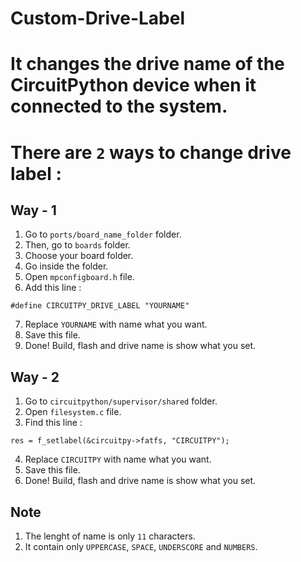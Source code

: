 # Custom-Drive-Label

# It changes the drive name of the CircuitPython device when it connected to the system.

# There are `2` ways to change drive label : 

## Way - 1
1. Go to `ports/board_name_folder` folder.
2. Then, go to `boards` folder.
3. Choose your board folder.
4. Go inside the folder.
5. Open `mpconfigboard.h` file.
6. Add this line :
```
#define CIRCUITPY_DRIVE_LABEL "YOURNAME"
```
7. Replace `YOURNAME` with name what you want.
8. Save this file.
9. Done! Build, flash and drive name is show what you set.

## Way - 2
1. Go to `circuitpython/supervisor/shared` folder.
2. Open `filesystem.c` file.
3. Find this line :
```
res = f_setlabel(&circuitpy->fatfs, "CIRCUITPY");
```
4. Replace `CIRCUITPY` with name what you want.
5. Save this file.
6. Done! Build, flash and drive name is show what you set.

## Note
1. The lenght of name is only `11` characters.
2. It contain only `UPPERCASE`, `SPACE`, `UNDERSCORE` and `NUMBERS`.